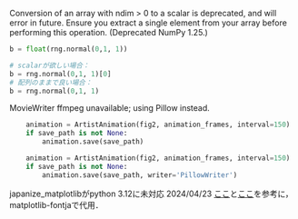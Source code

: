 Conversion of an array with ndim > 0 to a scalar is deprecated, and will error in future. Ensure you extract a single element from your array before performing this operation. (Deprecated NumPy 1.25.)
```py
b = float(rng.normal(0,1, 1))
```
```py
# scalarが欲しい場合：
b = rng.normal(0,1, 1)[0]
# 配列のままで良い場合：
b = rng.normal(0,1, 1)
```

MovieWriter ffmpeg unavailable; using Pillow instead.  
```python
    animation = ArtistAnimation(fig2, animation_frames, interval=150)
    if save_path is not None:
        animation.save(save_path)
```

```python
    animation = ArtistAnimation(fig2, animation_frames, interval=150)
    if save_path is not None:
        animation.save(save_path, writer='PillowWriter')
```

japanize_matplotlibがpython 3.12に未対応 2024/04/23
[ここ](https://qiita.com/take_me/items/7d1a8823b99951210efa)と[ここ](https://github.com/ciffelia/matplotlib-fontja)を参考に，matplotlib-fontjaで代用．

